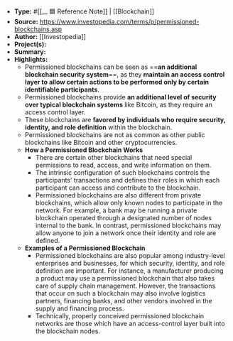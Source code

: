 - **Type:** #[[__ 🟦  Reference Note]] | [[Blockchain]]
- **Source:** https://www.investopedia.com/terms/p/permissioned-blockchains.asp
- **Author:** [[Investopedia]] 
- **Project(s):** 
- **Summary:** 
- **Highlights:**
    - Permissioned blockchains can be seen as ==**an additional blockchain security system**==, as they **maintain an access control layer to allow certain actions to be performed only by certain identifiable participants**.
    - Permissioned blockchains provide **an additional level of security over typical blockchain systems** like Bitcoin, as they require an access control layer.
    - These blockchains are **favored by individuals who require security, identity, and role definition** within the blockchain.
    - Permissioned blockchains are not as common as other public blockchains like Bitcoin and other cryptocurrencies.
    - **How a Permissioned Blockchain Works**
        - There are certain other blockchains that need special permissions to read, access, and write information on them.
        - The intrinsic configuration of such blockchains controls the participants' transactions and defines their roles in which each participant can access and contribute to the blockchain.
        - Permissioned blockchains are also different from private blockchains, which allow only known nodes to participate in the network. For example, a bank may be running a private blockchain operated through a designated number of nodes internal to the bank. In contrast, permissioned blockchains may allow anyone to join a network once their identity and role are defined.
    - **Examples of a Permissioned Blockchain**
        - Permissioned blockchains are also popular among industry-level enterprises and businesses, for which security, identity, and role definition are important. For instance, a manufacturer producing a product may use a permissioned blockchain that also takes care of supply chain management. However, the transactions that occur on such a blockchain may also involve logistics partners, financing banks, and other vendors involved in the supply and financing process.
        - Technically, properly conceived permissioned blockchain networks are those which have an access-control layer built into the blockchain nodes.
